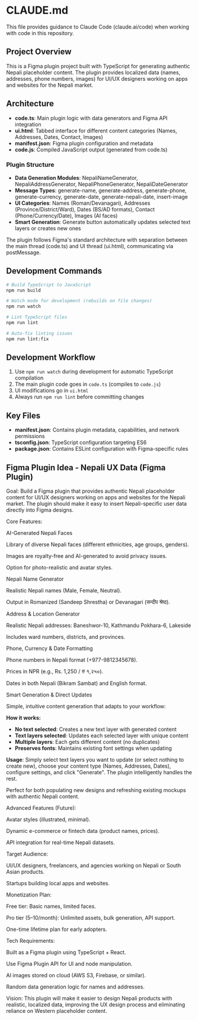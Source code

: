 # CLAUDE.md

This file provides guidance to Claude Code (claude.ai/code) when working with code in this repository.

## Project Overview

This is a Figma plugin project built with TypeScript for generating authentic Nepali placeholder content. The plugin provides localized data (names, addresses, phone numbers, images) for UI/UX designers working on apps and websites for the Nepali market.

## Architecture

- **code.ts**: Main plugin logic with data generators and Figma API integration
- **ui.html**: Tabbed interface for different content categories (Names, Addresses, Dates, Contact, Images)
- **manifest.json**: Figma plugin configuration and metadata
- **code.js**: Compiled JavaScript output (generated from code.ts)

### Plugin Structure
- **Data Generation Modules**: NepaliNameGenerator, NepaliAddressGenerator, NepaliPhoneGenerator, NepaliDateGenerator
- **Message Types**: generate-name, generate-address, generate-phone, generate-currency, generate-date, generate-nepali-date, insert-image
- **UI Categories**: Names (Roman/Devanagari), Addresses (Province/District/Ward), Dates (BS/AD formats), Contact (Phone/Currency/Date), Images (AI faces)
- **Smart Generation**: Generate button automatically updates selected text layers or creates new ones

The plugin follows Figma's standard architecture with separation between the main thread (code.ts) and UI thread (ui.html), communicating via postMessage.

## Development Commands

```bash
# Build TypeScript to JavaScript
npm run build

# Watch mode for development (rebuilds on file changes)
npm run watch

# Lint TypeScript files
npm run lint

# Auto-fix linting issues
npm run lint:fix
```

## Development Workflow

1. Use `npm run watch` during development for automatic TypeScript compilation
2. The main plugin code goes in `code.ts` (compiles to `code.js`)
3. UI modifications go in `ui.html`
4. Always run `npm run lint` before committing changes

## Key Files

- **manifest.json**: Contains plugin metadata, capabilities, and network permissions
- **tsconfig.json**: TypeScript configuration targeting ES6
- **package.json**: Contains ESLint configuration with Figma-specific rules

## Figma Plugin Idea - Nepali UX Data (Figma Plugin)

Goal:
Build a Figma plugin that provides authentic Nepali placeholder content for UI/UX designers working on apps and websites for the Nepali market. The plugin should make it easy to insert Nepali-specific user data directly into Figma designs.

Core Features:

AI-Generated Nepali Faces

Library of diverse Nepali faces (different ethnicities, age groups, genders).

Images are royalty-free and AI-generated to avoid privacy issues.

Option for photo-realistic and avatar styles.

Nepali Name Generator

Realistic Nepali names (Male, Female, Neutral).

Output in Romanized (Sandeep Shrestha) or Devanagari (सन्दीप श्रेष्ठ).

Address & Location Generator

Realistic Nepali addresses:
Baneshwor-10, Kathmandu
Pokhara-6, Lakeside

Includes ward numbers, districts, and provinces.

Phone, Currency & Date Formatting

Phone numbers in Nepali format (+977-9812345678).

Prices in NPR (e.g., Rs. 1,250 / रु १,२५०).

Dates in both Nepali (Bikram Sambat) and English format.

Smart Generation & Direct Updates

Simple, intuitive content generation that adapts to your workflow:

**How it works:**
- **No text selected**: Creates a new text layer with generated content
- **Text layers selected**: Updates each selected layer with unique content
- **Multiple layers**: Each gets different content (no duplicates)
- **Preserves fonts**: Maintains existing font settings when updating

**Usage**: Simply select text layers you want to update (or select nothing to create new), choose your content type (Names, Addresses, Dates), configure settings, and click "Generate". The plugin intelligently handles the rest.

Perfect for both populating new designs and refreshing existing mockups with authentic Nepali content.

Advanced Features (Future):

Avatar styles (illustrated, minimal).

Dynamic e-commerce or fintech data (product names, prices).

API integration for real-time Nepali datasets.

Target Audience:

UI/UX designers, freelancers, and agencies working on Nepali or South Asian products.

Startups building local apps and websites.

Monetization Plan:

Free tier: Basic names, limited faces.

Pro tier ($5–$10/month): Unlimited assets, bulk generation, API support.

One-time lifetime plan for early adopters.

Tech Requirements:

Built as a Figma plugin using TypeScript + React.

Use Figma Plugin API for UI and node manipulation.

AI images stored on cloud (AWS S3, Firebase, or similar).

Random data generation logic for names and addresses.

Vision:
This plugin will make it easier to design Nepali products with realistic, localized data, improving the UX design process and eliminating reliance on Western placeholder content.